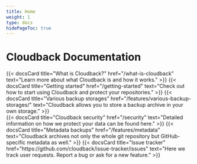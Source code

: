 ```yaml
---
title: Home
weight: 1
type: docs
hidePageToc: true
---
```


# Cloudback Documentation

<div class="flex-row-to-column">
{{< docsCard 
  title="What is Cloudback?"
  href="/what-is-cloudback"
  text="Learn more about what Cloudback is and how it works." >}}
{{< docsCard 
  title="Getting started"
  href="/getting-started"
  text="Check out how to start using Cloudback and protect your repositories." >}}
{{< docsCard 
  title="Various backup storages"
  href="/features/various-backup-storages/"
  text="Cloudback allows you to store a backup archive in your own storage." >}}
</div>
<div class="flex-row-to-column pb-5">
{{< docsCard 
  title="Cloudback security"
  href="/security"
  text="Detailed information on how we protect your data can be found here." >}}
{{< docsCard 
  title="Metadata backups"
  href="/features/metadata"
  text="Cloudback archives not only the whole git repository but GitHub-specific metadata as well." >}}
{{< docsCard 
  title="Issue tracker"
  href="https://github.com/cloudback/issue-tracker/issues"
  text="Here we track user requests. Report a bug or ask for a new feature." >}}
</div>
